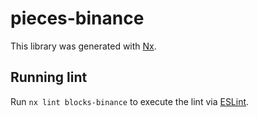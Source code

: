 # pieces-binance

This library was generated with [Nx](https://nx.dev).

## Running lint

Run `nx lint blocks-binance` to execute the lint via [ESLint](https://eslint.org/).
